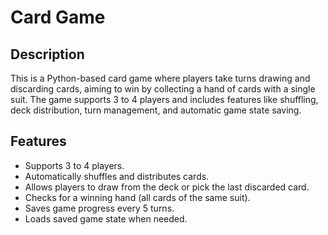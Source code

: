 # Card Game

## Description

This is a Python-based card game where players take turns drawing and discarding cards, aiming to win by collecting a hand of cards with a single suit. The game supports 3 to 4 players and includes features like shuffling, deck distribution, turn management, and automatic game state saving.

## Features
- Supports 3 to 4 players.
- Automatically shuffles and distributes cards.
- Allows players to draw from the deck or pick the last discarded card.
- Checks for a winning hand (all cards of the same suit).
- Saves game progress every 5 turns.
- Loads saved game state when needed.
